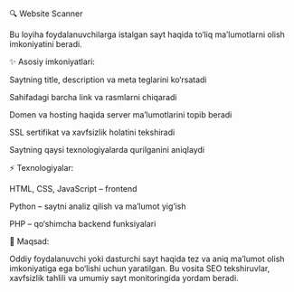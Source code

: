 🔍 Website Scanner

Bu loyiha foydalanuvchilarga istalgan sayt haqida to‘liq ma’lumotlarni olish imkoniyatini beradi.

✨ Asosiy imkoniyatlari:

Saytning title, description va meta teglarini ko‘rsatadi

Sahifadagi barcha link va rasmlarni chiqaradi

Domen va hosting haqida server ma’lumotlarini topib beradi

SSL sertifikat va xavfsizlik holatini tekshiradi

Saytning qaysi texnologiyalarda qurilganini aniqlaydi

⚡ Texnologiyalar:

HTML, CSS, JavaScript – frontend

Python – saytni analiz qilish va ma’lumot yig‘ish

PHP – qo‘shimcha backend funksiyalari

🎯 Maqsad:

Oddiy foydalanuvchi yoki dasturchi sayt haqida tez va aniq ma’lumot olish imkoniyatiga ega bo‘lishi uchun yaratilgan. Bu vosita SEO tekshiruvlar, xavfsizlik tahlili va umumiy sayt monitoringida yordam beradi.
